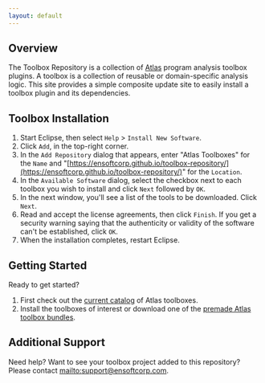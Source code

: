 ```yaml
---
layout: default
---
```


## Overview
The Toolbox Repository is a collection of [Atlas](http://www.ensoftcorp.com/atlas/) program analysis toolbox plugins. A toolbox is a collection of reusable or domain-specific analysis logic. This site provides a simple composite update site to easily install a toolbox plugin and its dependencies.

## Toolbox Installation
1. Start Eclipse, then select `Help` &gt; `Install New Software`.
2. Click `Add`, in the top-right corner.
3. In the `Add Repository` dialog that appears, enter &quot;Atlas Toolboxes&quot; for the `Name` and &quot;[https://ensoftcorp.github.io/toolbox-repository/](https://ensoftcorp.github.io/toolbox-repository/)&quot; for the `Location`.
4. In the `Available Software` dialog, select the checkbox next to each toolbox you wish to install and click `Next` followed by `OK`.
5. In the next window, you'll see a list of the tools to be downloaded. Click `Next`.
6. Read and accept the license agreements, then click `Finish`. If you get a security warning saying that the authenticity or validity of the software can't be established, click `OK`.
7. When the installation completes, restart Eclipse.

## Getting Started
Ready to get started?

1. First check out the [current catalog](./catalog) of Atlas toolboxes.
2. Install the toolboxes of interest or download one of the [premade Atlas toolbox bundles](./bundles).

## Additional Support
Need help? Want to see your toolbox project added to this repository? Please contact [mailto:support@ensoftcorp.com](support@ensoftcorp.com).